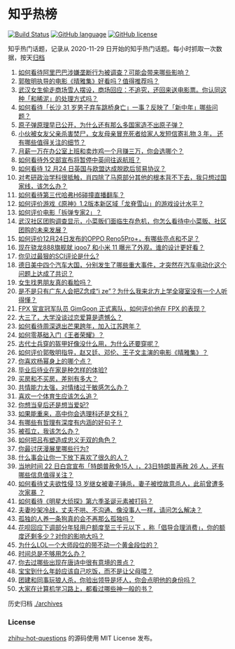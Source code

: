 # 知乎热榜
[![Build Status](https://github.com/ToWeLong/zhihu-hot-questions/workflows/CI/badge.svg)](https://github.com/ToWeLong/zhihu-hot-questions/actions)
[![GitHub language](https://img.shields.io/badge/language-golang-orange.svg)](https://golang.org/)
[![GitHub license](https://img.shields.io/github/license/ToWeLong/zhihu-hot-questions)](https://github.com/ToWeLong/zhihu-hot-questions/blob/main/LICENSE)

知乎热门话题，记录从 2020-11-29 日开始的知乎热门话题。每小时抓取一次数据，按天[归档](./archives)

<!-- BEGIN -->

1. [如何看待阿里巴巴涉嫌垄断行为被调查？可能会带来哪些影响？](https://www.zhihu.com/question/436239132)
1. [郭敬明执导的电影《晴雅集》好看吗？值得推荐吗？](https://www.zhihu.com/question/392104269)
1. [武汉女生偷走商场雪人摆设，商场回应：不追究，还回来送电影票。你认同这种「和稀泥」的处理方式吗？](https://www.zhihu.com/question/436275257)
1. [如何看待「长沙 31 岁男子弃车跳桥身亡」一事？反映了「新中年」哪些问题？](https://www.zhihu.com/question/436298467)
1. [原子弹原理早已公开，为什么还有那么多国家造不出原子弹？](https://www.zhihu.com/question/435554563)
1. [小伙被女友父亲杀害焚尸，女友母亲冒充死者给家人发短信寄礼物 3 年， 还有哪些值得关注的细节？](https://www.zhihu.com/question/436256955)
1. [月薪一万在办公室上班和卖炸鸡一个月赚三万，你会选哪个？](https://www.zhihu.com/question/422477749)
1. [如何看待外交部宣布将暂停中英间往返航班？](https://www.zhihu.com/question/436298897)
1. [如何看待 12 月24 日英国与欧盟达成脱欧后贸易协议？](https://www.zhihu.com/question/436358706)
1. [对考研政治学科很抵触，肖四除了马原部分其他的根本背不下去，我只想过国家线，该怎么办？](https://www.zhihu.com/question/435465483)
1. [如何看待第三代哈弗H6碰撞直播翻车？](https://www.zhihu.com/question/436214753)
1. [如何评价游戏《原神》1.2版本新区域「龙脊雪山」的游戏设计水平？](https://www.zhihu.com/question/436177966)
1. [如何评价电影「拆弹专家2」？](https://www.zhihu.com/question/392096222)
1. [武汉社区团购调查显示，小菜贩们面临生存危机，你怎么看待中小菜贩、社区团购的未来发展？](https://www.zhihu.com/question/435873128)
1. [如何评价12月24日发布的OPPO Reno5Pro+，有哪些亮点和不足？](https://www.zhihu.com/question/436136981)
1. [现在骁龙888旗舰就 iqoo7 和小米 11 曝光了外观，谁的设计更好看？](https://www.zhihu.com/question/435895670)
1. [你见过最狠的SCI评论是什么?](https://www.zhihu.com/question/430036342)
1. [德日美中四个汽车大国，分别发生了哪些重大事件，才突然在汽车电动化这个问题上达成了共识？](https://www.zhihu.com/question/356462015)
1. [女生找男朋友真的看脸吗？](https://www.zhihu.com/question/33267701)
1. [是不是只有广东人会把Z念成“i ze”？为什么我来北方上学全寝室没有一个人听得懂？](https://www.zhihu.com/question/433811457)
1. [FPX 官宣冠军队员 GimGoon 正式离队，如何评价他在 FPX 的表现？](https://www.zhihu.com/question/435980841)
1. [大三了，大学没谈过恋爱算是遗憾么？](https://www.zhihu.com/question/434271561)
1. [如何看待周深退出芒果跨年，加入江苏跨年？](https://www.zhihu.com/question/436258357)
1. [如何零基础入门《王者荣耀》？](https://www.zhihu.com/question/55457354)
1. [古代士兵穿的盔甲好像没什么用，为什么还要穿呢？](https://www.zhihu.com/question/385814734)
1. [如何评价郭敬明指导，赵又廷、邓伦、王子文主演的电影《晴雅集》？](https://www.zhihu.com/question/435171642)
1. [你喜欢杨幂身上的哪个点？](https://www.zhihu.com/question/431973086)
1. [毕业后待业在家是种怎样的体验?](https://www.zhihu.com/question/385801450)
1. [买房和不买房，差别有多大？](https://www.zhihu.com/question/425084039)
1. [共情能力太强，对情绪过于敏感怎么办？](https://www.zhihu.com/question/317323186)
1. [喜欢一个体育生应该怎么追？](https://www.zhihu.com/question/434571682)
1. [你想当皇后还是想当爱妃?](https://www.zhihu.com/question/401080866)
1. [如果能重来，高中你会选理科还是文科？](https://www.zhihu.com/question/435234537)
1. [有哪些有哲理有深度有内涵的好句子？](https://www.zhihu.com/question/51401753)
1. [被孤立，我该怎么办？](https://www.zhihu.com/question/434338497)
1. [如何把吕布塑造成忠义无双的角色？](https://www.zhihu.com/question/400567392)
1. [你最讨厌漫展里哪些行为?](https://www.zhihu.com/question/310230116)
1. [什么事会让你一下放下喜欢了很久的人？](https://www.zhihu.com/question/433675698)
1. [当地时间 22 日白宫宣布「特朗普赦免15人 」，23日特朗普再赦 26 人，还有哪些信息值得关注？](https://www.zhihu.com/question/436093631)
1. [如何看待丈夫欲性侵 13 岁继女被妻子锤杀，妻子被控故意杀人，此前曾遭多次家暴 ？](https://www.zhihu.com/question/436107280)
1. [如何看待《明星大侦探》第六季圣诞元素被打码？](https://www.zhihu.com/question/436280899)
1. [夫妻吵架冷战，丈夫不哄、不沟通、像没事人一样，请问怎么解决？](https://www.zhihu.com/question/290880819)
1. [孤独的人养一条狗真的会不再那么孤独吗？](https://www.zhihu.com/question/434567694)
1. [花呗回应下调部分年轻用户额度至三千元以下 ，称「倡导合理消费」，你的额度还剩多少？对你的影响大吗？](https://www.zhihu.com/question/436156967)
1. [为什么LOL一个大师段位的带不动一个黄金段位的？](https://www.zhihu.com/question/435777787)
1. [时间总是不够用怎么办？](https://www.zhihu.com/question/430513997)
1. [你去过哪些出现在唐诗中很有意境的景点？](https://www.zhihu.com/question/435836394)
1. [宝宝到什么年龄应该自己吃饭，而不是让父母喂？](https://www.zhihu.com/question/422439502)
1. [团建和同事玩狼人杀，你验出领导是坏人，你会点明他的身份吗？](https://www.zhihu.com/question/435424451)
1. [大家在计算机学习路上，都看过哪些神一般的书？](https://www.zhihu.com/question/58905568)

<!-- END -->

历史归档 [./archives](./archives)


### License
[zhihu-hot-questions](https://github.com/towelong/zhihu-hot-questions) 的源码使用 MIT License 发布。